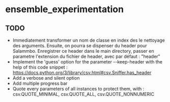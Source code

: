 # ensemble_experimentation
## TODO
* Immediatement transformer un nom de classe en index des le nettoyage des arguments. Ensuite, on pourra se dispenser du header pour Salammbo. Enregistrer ce header dans le main directory, passer en parametre l'extension du fichier de header, avec par défaut : "header"
* Implement the 'guess' option for the parameter --keep-header with the help of this code snippet : https://docs.python.org/3/library/csv.html#csv.Sniffer.has_header
* Add a verbose and silent option
* Add multiple progress bar
* Quote every parameters of all instances to protect them, with : csv.QUOTE_MINIMAL, csv.QUOTE_ALL, csv.QUOTE_NONNUMERIC

